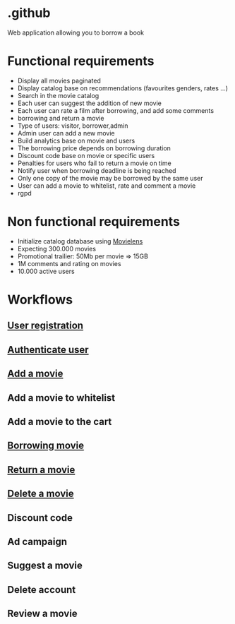 # .github
Web application allowing you to borrow a book

# Functional requirements
- Display all movies paginated
- Display catalog base on recommendations (favourites genders, rates ...)
- Search in the movie catalog
- Each user can suggest the addition of new movie
- Each user can rate a film after borrowing, and add some comments
- borrowing and return a movie
- Type of users: visitor, borrower,admin
- Admin user can add a new movie
- Build analytics base on movie and users
- The borrowing price depends on borrowing duration
- Discount code base on movie or specific users
- Penalties for users who fail to return a movie on time
- Notify user when borrowing deadline is being reached
- Only one copy of the movie may be borrowed by the same user
- User can add a movie to whitelist, rate and comment a movie
- rgpd

# Non functional requirements
- Initialize catalog database using [Movielens](https://grouplens.org/datasets/movielens/)
- Expecting 300.000 movies
- Promotional trailier: 50Mb per movie => 15GB
- 1M comments and rating on movies
- 10.000 active users

# Workflows

## [User registration](./workflows/user_signup.png)
## [Authenticate user](./workflows/signin.md)
## [Add a movie](./workflows/add-movie.md)
## Add a movie to whitelist
## Add a movie to the cart
## [Borrowing movie](./workflows/borrow.md)
## [Return a movie](./workflows/return.md)
## [Delete a movie](./workflows/remove-movie.md)
## Discount code
## Ad campaign
## Suggest a movie
## Delete account
## Review a movie

